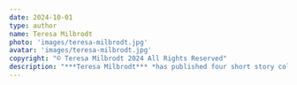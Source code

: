 ```yaml
---
date: 2024-10-01
type: author
name: Teresa Milbrodt
photo: 'images/teresa-milbrodt.jpg'
avatar: 'images/teresa-milbrodt.jpg'
copyright: "© Teresa Milbrodt 2024 All Rights Reserved"
description: "***Teresa Milbrodt*** *has published four short story collections, a novel called* The Patron Saint of Unattractive People, *and the monograph* Sexy Like Us: Disability, Humor, and Sexuality. *Milbrodt is an Assistant Professor of Creative Writing at Roanoke College, and teaches fiction, speculative fiction, poetry, and disability studies. She loves cats, long walks with her MP3 player, independently owned coffee shops, peanut butter frozen yogurt, and texting hearts in rainbow colors. Read more of her work at [her website](http://teresamilbrodt.com/homepage/).*"
---
```

